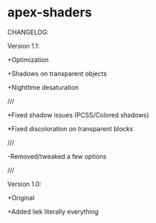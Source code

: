 # apex-shaders

CHANGELOG:

Version 1.1:

+Optimization

+Shadows on transparent objects

+Nighttime desaturation

///

*Fixed shadow issues (PCSS/Colored shadows)

*Fixed discoloration on transparent blocks

///

-Removed/tweaked a few options

///

Version 1.0:

+Original

+Added liek literally everything
